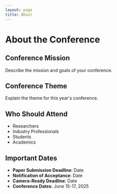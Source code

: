 ```yaml
---
layout: page
title: About
---
```


# About the Conference

## Conference Mission

Describe the mission and goals of your conference.

## Conference Theme

Explain the theme for this year's conference.

## Who Should Attend

- Researchers
- Industry Professionals
- Students
- Academics

## Important Dates

- **Paper Submission Deadline**: Date
- **Notification of Acceptance**: Date
- **Camera-Ready Deadline**: Date
- **Conference Dates**: June 15-17, 2025